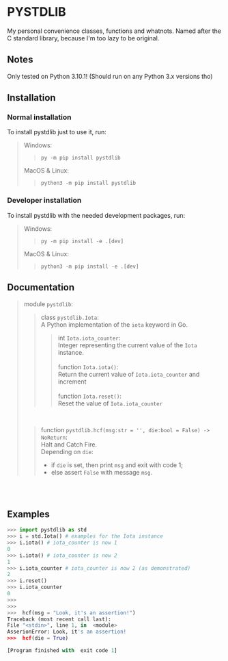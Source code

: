 # PYSTDLIB #
My personal convenience classes, functions and whatnots. Named after the C standard library, because I'm too lazy to be original.<br>


## Notes #
Only tested on Python 3.10.1! (Should run on any Python 3.x versions tho)<br>


## Installation #
 ### Normal installation #
  To install pystdlib just to use it, run:<br>
  > Windows:<br>
  >>`py -m pip install pystdlib`<br>
  >
  > MacOS & Linux:<br>
  >>`python3 -m pip install pystdlib`<br>
 
 ### Developer installation #
  To install pystdlib with the needed development packages, run:<br>
  > Windows:<br>
  >> `py -m pip install -e .[dev]`<br>
  >
  > MacOS & Linux:<br>
  >> `python3 -m pip install -e .[dev]`<br>
 


## Documentation #
> module `pystdlib`:<br>
>> class `pystdlib.Iota`:<br>
>> A Python implementation of the `iota` keyword in Go.<br>
>>> int `Iota.iota_counter`:<br>
>>> Integer representing the current value of the `Iota` instance.<br>
>>><br>
>>> function `Iota.iota()`:<br>
>>> Return the current value of `Iota.iota_counter` and increment<br>
>>> <br>
>>> function `Iota.reset()`:<br>
>>> Reset the value of `Iota.iota_counter`
><br>
>
>> function `pystdlib.hcf(msg:str = '', die:bool = False) -> NoReturn`:<br>
>> Halt and Catch Fire.<br>
>> Depending on `die`:<br>
>>- if `die` is set, then print `msg` and exit with code 1;
>>- else assert `False` with message `msg`.

<br><br>

## Examples #
```python
>>> import pystdlib as std
>>> i = std.Iota() # examples for the Iota instance
>>> i.iota() # iota_counter is now 1
0
>>> i.iota() # iota_counter is now 2
1
>>> i.iota_counter # iota_counter is now 2 (as demonstrated)
2
>>> i.reset()
>>> i.iota_counter
0
>>>
>>>
>>>  hcf(msg = "Look, it's an assertion!")
Traceback (most recent call last):
File "<stdin>", line 1, in  <module>
AsserionError: Look, it's an assertion!
>>>  hcf(die = True)

[Program finished with  exit code 1]
```
